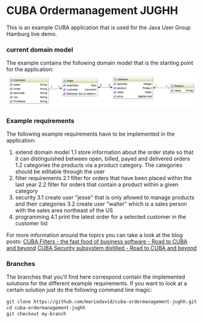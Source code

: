 # CUBA Ordermanagement JUGHH

This is an example CUBA application that is used for the Java User Group Hamburg live demo.


### current domain model

The example contains the following domain model that is the starting point for the application:
![Domain model](docs/domain-model.png)

### Example requirements

The following example requirements have to be implemented in the application:

1. extend domain model
1.1 store information about the order state so that it can distinguished between open, billed, payed and delivered orders
1.2 categories the products via a product category. The categories should be editable through the user
2. filter requirements
2.1 filter for orders that have been placed within the last year
2.2 filter for orders that contain a product within a given category
3. security
3.1 create user "jesse" that is only allowed to manage products and their categories
3.2 create user "walter" which is a sales person with the sales area northeast of the US
4. programming
4.1 print the latest order for a selected customer in the customer list

For more information around the topics you can take a look at the blog posts:
[CUBA Filters - the fast food of business software - Road to CUBA and beyond](https://www.road-to-cuba-and-beyond.com/cuba-filters-the-fast-food-of-business-software/)
[CUBA Security subsystem distilled - Road to CUBA and beyond](https://www.road-to-cuba-and-beyond.com/cuba-security-subsystem-distilled/)

### Branches

The branches that you'll find here correspond contain the implemented solutions for the different example requirements.
If you want to look at a certain solution just do the following command line magic:

````
git clone https://github.com/mariodavid/cuba-ordermanagement-jughh.git
cd cuba-ordermanagement-jughh
git checkout my-branch
````

